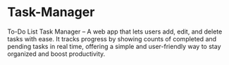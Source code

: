 # Task-Manager
To-Do List Task Manager – A web app that lets users add, edit, and delete tasks with ease. It tracks progress by showing counts of completed and pending tasks in real time, offering a simple and user-friendly way to stay organized and boost productivity.
